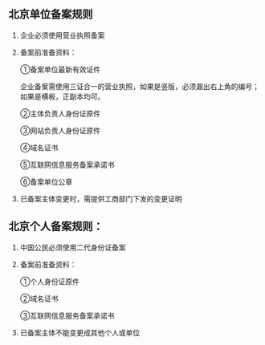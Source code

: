 ## 北京单位备案规则

1. 企业必须使用营业执照备案

2. 备案前准备资料：

   ①备案单位最新有效证件
   
    企业备案需使用三证合一的营业执照，如果是竖版，必须漏出右上角的编号；如果是横板，正副本均可。

   ②主体负责人身份证原件

   ③网站负责人身份证原件
   
   ④域名证书

   ⑤互联网信息服务备案承诺书
   
   ⑥备案单位公章
   
3. 已备案主体变更时，需提供工商部门下发的变更证明

   

## 北京个人备案规则：

1. 中国公民必须使用二代身份证备案

2. 备案前准备资料：

   ①个人身份证原件
   
   ②域名证书
   
   ③互联网信息服务备案承诺书

3. 已备案主体不能变更成其他个人或单位
